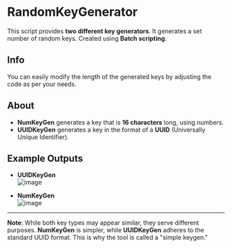 # RandomKeyGenerator

This script provides **two different key generators**. It generates a set number of random keys. Created using **Batch scripting**.

## Info
You can easily modify the length of the generated keys by adjusting the code as per your needs.

## About
- **NumKeyGen** generates a key that is **16 characters** long, using numbers.
- **UUIDKeyGen** generates a key in the format of a **UUID** (Universally Unique Identifier).

## Example Outputs
- **UUIDKeyGen**  
  ![image](https://github.com/user-attachments/assets/f2617196-e1a1-43f9-b2c1-afc8958f8d13)

- **NumKeyGen**  
  ![image](https://github.com/user-attachments/assets/1001e6be-c723-4487-85a4-d68a635b8dc2)

---

**Note**: While both key types may appear similar, they serve different purposes. **NumKeyGen** is simpler, while **UUIDKeyGen** adheres to the standard UUID format. This is why the tool is called a "simple keygen."
